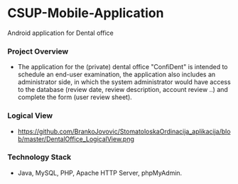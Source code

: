 # CSUP-Mobile-Application

Android application for Dental office

### Project Overview

* The application for the (private) dental office "ConfiDent" is intended to schedule an end-user examination, the application also includes an administrator side, in which the system administrator would have access to the database (review date, review description, account review ..) and complete the form (user review sheet).


### Logical View

* https://github.com/BrankoJovovic/StomatoloskaOrdinacija_aplikacija/blob/master/DentalOffice_LogicalView.png


### Technology Stack

* Java, MySQL, PHP, Apache HTTP Server, phpMyAdmin.
